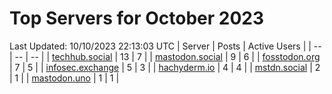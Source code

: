 # Top Servers for October 2023
Last Updated: 10/10/2023 22:13:03 UTC
| Server | Posts | Active Users |
| -- | -- | -- |
| [techhub.social](https://techhub.social/tags/PowerShell) | 13 | 7 |
| [mastodon.social](https://mastodon.social/tags/PowerShell) | 9 | 6 |
| [fosstodon.org](https://fosstodon.org/tags/PowerShell) | 7 | 5 |
| [infosec.exchange](https://infosec.exchange/tags/PowerShell) | 5 | 3 |
| [hachyderm.io](https://hachyderm.io/tags/PowerShell) | 4 | 4 |
| [mstdn.social](https://mstdn.social/tags/PowerShell) | 2 | 1 |
| [mastodon.uno](https://mastodon.uno/tags/PowerShell) | 1 | 1 |
